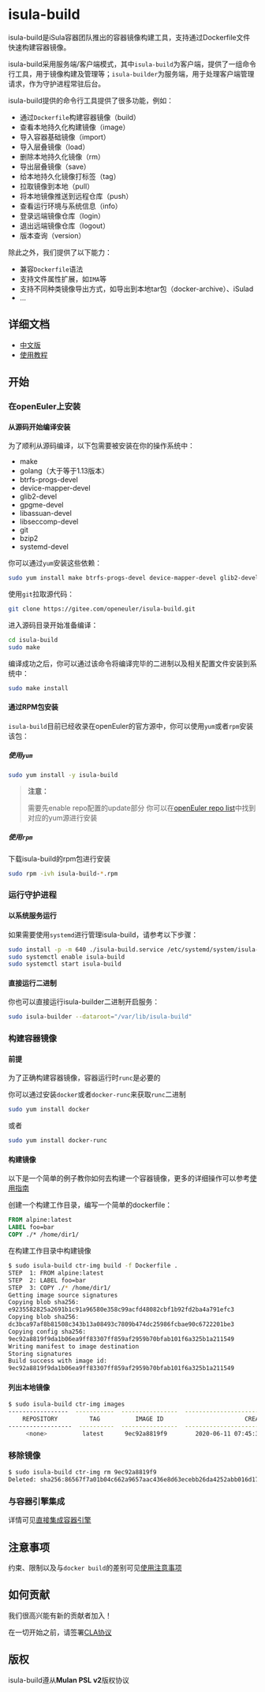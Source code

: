 # isula-build

isula-build是iSula容器团队推出的容器镜像构建工具，支持通过Dockerfile文件快速构建容器镜像。

isula-build采用服务端/客户端模式，其中`isula-build`为客户端，提供了一组命令行工具，用于镜像构建及管理等；`isula-builder`为服务端，用于处理客户端管理请求，作为守护进程常驻后台。

isula-build提供的命令行工具提供了很多功能，例如：

- 通过`Dockerfile`构建容器镜像（build）
- 查看本地持久化构建镜像（image）
- 导入容器基础镜像（import）
- 导入层叠镜像（load）
- 删除本地持久化镜像（rm）
- 导出层叠镜像（save）
- 给本地持久化镜像打标签（tag）
- 拉取镜像到本地（pull）
- 将本地镜像推送到远程仓库（push）
- 查看运行环境与系统信息（info）
- 登录远端镜像仓库（login）
- 退出远端镜像仓库（logout）
- 版本查询（version）

除此之外，我们提供了以下能力：

- 兼容`Dockerfile`语法
- 支持文件属性扩展，如`IMA`等
- 支持不同种类镜像导出方式，如导出到本地tar包（docker-archive）、iSulad
- ...

## 详细文档

- [中文版](./doc/manual_zh.md)
- [使用教程](./doc/manual_zh.md#使用指南)

## 开始

### 在openEuler上安装

#### 从源码开始编译安装

为了顺利从源码编译，以下包需要被安装在你的操作系统中：

- make
- golang（大于等于1.13版本）
- btrfs-progs-devel
- device-mapper-devel
- glib2-devel
- gpgme-devel
- libassuan-devel
- libseccomp-devel
- git
- bzip2
- systemd-devel

你可以通过`yum`安装这些依赖：

```sh
sudo yum install make btrfs-progs-devel device-mapper-devel glib2-devel gpgme-devel libassuan-devel libseccomp-devel git bzip2 systemd-devel golang
```

使用`git`拉取源代码：

```sh
git clone https://gitee.com/openeuler/isula-build.git
```

进入源码目录开始准备编译：

```sh
cd isula-build
sudo make
```

编译成功之后，你可以通过该命令将编译完毕的二进制以及相关配置文件安装到系统中：

```sh
sudo make install
```

#### 通过RPM包安装

`isula-build`目前已经收录在openEuler的官方源中，你可以使用`yum`或者`rpm`安装该包：

##### 使用`yum`

```sh
sudo yum install -y isula-build
```
> **注意：**
>
> 需要先enable repo配置的update部分
> 你可以在[openEuler repo list](https://repo.openeuler.org/)中找到对应的yum源进行安装

##### 使用`rpm`

下载isula-build的rpm包进行安装

```sh
sudo rpm -ivh isula-build-*.rpm
```

### 运行守护进程

#### 以系统服务运行

如果需要使用`systemd`进行管理isula-build，请参考以下步骤：

```sh
sudo install -p -m 640 ./isula-build.service /etc/systemd/system/isula-build.service
sudo systemctl enable isula-build
sudo systemctl start isula-build
```

#### 直接运行二进制

你也可以直接运行isula-builder二进制开启服务：

```sh
sudo isula-builder --dataroot="/var/lib/isula-build"
```

### 构建容器镜像

#### 前提

为了正确构建容器镜像，容器运行时`runc`是必要的

你可以通过安装`docker`或者`docker-runc`来获取`runc`二进制

```sh
sudo yum install docker
```

或者

```sh
sudo yum install docker-runc
```

#### 构建镜像

以下是一个简单的例子教你如何去构建一个容器镜像，更多的详细操作可以参考[使用指南](./doc/manual_zh.md#使用指南)

创建一个构建工作目录，编写一个简单的dockerfile：

```dockerfile
FROM alpine:latest
LABEL foo=bar
COPY ./* /home/dir1/
```

在构建工作目录中构建镜像

```sh
$ sudo isula-build ctr-img build -f Dockerfile .
STEP  1: FROM alpine:latest
STEP  2: LABEL foo=bar
STEP  3: COPY ./* /home/dir1/
Getting image source signatures
Copying blob sha256:
e9235582825a2691b1c91a96580e358c99acfd48082cbf1b92fd2ba4a791efc3
Copying blob sha256:
dc3bca97af8b81508c343b13a08493c7809b474dc25986fcbae90c6722201be3
Copying config sha256:
9ec92a8819f9da1b06ea9ff83307ff859af2959b70bfab101f6a325b1a211549
Writing manifest to image destination
Storing signatures
Build success with image id:
9ec92a8819f9da1b06ea9ff83307ff859af2959b70bfab101f6a325b1a211549
```

#### 列出本地镜像

```sh
$ sudo isula-build ctr-img images
-----------------  -----------  ----------------  ----------------------------------------------
    REPOSITORY         TAG          IMAGE ID                       CREATED
------------------  ----------  ----------------  ----------------------------------------------
     <none>          latest      9ec92a8819f9        2020-06-11 07:45:39.265106109 +0000 UTC
```

### 移除镜像

```sh
$ sudo isula-build ctr-img rm 9ec92a8819f9
Deleted: sha256:86567f7a01b04c662a9657aac436e8d63ecebb26da4252abb016d177721fa11b
```

### 与容器引擎集成

详情可见[直接集成容器引擎](./doc/manual_zh.md#直接集成容器引擎)

## 注意事项

约束、限制以及与`docker build`的差别可见[使用注意事项](./doc/manual_zh.md#使用注意事项)

## 如何贡献

我们很高兴能有新的贡献者加入！

在一切开始之前，请签署[CLA协议](https://openeuler.org/en/cla.html)

## 版权

isula-build遵从**Mulan PSL v2**版权协议
